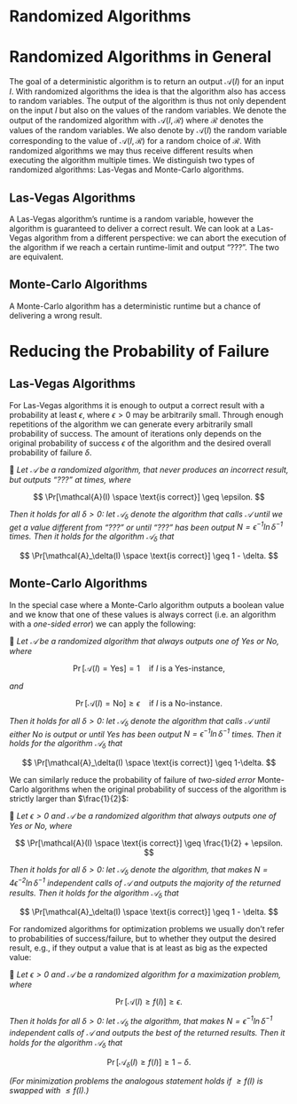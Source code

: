 # Randomized Algorithms

# Randomized Algorithms in General

The goal of a deterministic algorithm is to return an output $\mathcal{A}(I)$ for an input $I$. With randomized algorithms the idea is that the algorithm also has access to random variables. The output of the algorithm is thus not only dependent on the input $I$ but also on the values of the random variables. We denote the output of the randomized algorithm with $\mathcal{A}(I, \mathcal{R})$ where $\mathcal{R}$ denotes the values of the random variables. We also denote by $\mathcal{A}(I)$ the random variable corresponding to the value of $\mathcal{A}(I, \mathcal{R})$ for a random choice of $\mathcal{R}$. With randomized algorithms we may thus receive different results when executing the algorithm multiple times. We distinguish two types of randomized algorithms: Las-Vegas and Monte-Carlo algorithms.

## Las-Vegas Algorithms

A Las-Vegas algorithm’s runtime is a random variable, however the algorithm is guaranteed to deliver a correct result. We can look at a Las-Vegas algorithm from a different perspective: we can abort the execution of the algorithm if we reach a certain runtime-limit and output “???”. The two are equivalent.

## Monte-Carlo Algorithms

A Monte-Carlo algorithm has a deterministic runtime but a chance of delivering a wrong result.

# Reducing the Probability of Failure

## Las-Vegas Algorithms

For Las-Vegas algorithms it is enough to output a correct result with a probability at least  $\epsilon$, where $\epsilon \gt 0$ may be arbitrarily small. Through enough repetitions of the algorithm we can generate every arbitrarily small probability of success. The amount of iterations only depends on the original probability of success $\epsilon$ of the algorithm and the desired overall probability of failure $\delta$.


📖 *Let $\mathcal{A}$ be a randomized algorithm, that never produces an incorrect result, but outputs “???” at times, where*

$$
\Pr[\mathcal{A}(I) \space \text{is correct}] \geq \epsilon.
$$

*Then it holds for all $\delta \gt 0$: let $\mathcal{A}_\delta$ denote the algorithm that calls $\mathcal{A}$ until we get a value different from “???” or until “???” has been output $N = \epsilon^{-1} \ln \delta^{-1}$ times. Then it holds for the algorithm $\mathcal{A}_\delta$ that* 

$$
\Pr[\mathcal{A}_\delta(I) \space \text{is correct}] \geq 1 - \delta.
$$



## Monte-Carlo Algorithms

In the special case where a Monte-Carlo algorithm outputs a boolean value and we know that one of these values is always correct (i.e. an algorithm with a *one-sided error*) we can apply the following:


📖 *Let $\mathcal{A}$ be a randomized algorithm that always outputs one of $\text{Yes}$ or $\text{No}$, where*

$$
\Pr[\mathcal{A}(I) = \text{Yes}] = 1 \quad \text{if $I$ is a Yes-instance},
$$

*and* 

$$
\Pr[\mathcal{A}(I) = \text{No}] \geq \epsilon \quad \text{if $I$ is a No-instance.}
$$

*Then it holds for all $\delta \gt 0$: let $\mathcal{A}_\delta$ denote the algorithm that calls $\mathcal{A}$ until either $\text{No}$ is output or until $\text{Yes}$ has been output $N = \epsilon^{-1} \ln\delta^{-1}$ times. Then it holds for the algorithm $\mathcal{A}_\delta$ that*

$$
\Pr[\mathcal{A}_\delta(I) \space \text{is correct}] \geq 1-\delta.
$$



We can similarly reduce the probability of failure of *two-sided error* Monte-Carlo algorithms when the original probability of success of the algorithm is strictly larger than $\frac{1}{2}$:


📖 *Let $\epsilon \gt 0$ and $\mathcal{A}$ be a randomized algorithm that always outputs one of $\text{Yes}$ or $\text{No}$, where*

$$
\Pr[\mathcal{A}(I) \space \text{is correct}] \geq \frac{1}{2} + \epsilon.
$$

*Then it holds for all $\delta \gt 0$: let $\mathcal{A}_\delta$ denote the algorithm, that makes $N = 4 \epsilon^{-2} \ln \delta^{-1}$ independent calls of $\mathcal{A}$ and outputs the majority of the returned results. Then it holds for the algorithm $\mathcal{A}_\delta$ that*

$$
\Pr[\mathcal{A}_\delta(I) \space \text{is correct}] \geq 1 - \delta.
$$



For randomized algorithms for optimization problems we usually don’t refer to probabilities of success/failure, but to whether they output the desired result, e.g., if they output a value that is at least as big as the expected value: 


📖 *Let $\epsilon \gt 0$ and $\mathcal{A}$ be a randomized algorithm for a maximization problem, where*

$$
\Pr[\mathcal{A}(I) \geq f(I)] \geq \epsilon.
$$

*Then it holds for all $\delta \gt 0$: let $\mathcal{A}_\delta$ the algorithm, that makes  $N = \epsilon^{-1} \ln \delta^{-1}$ independent calls of $\mathcal{A}$ and outputs the best of the returned results. Then it holds for the algorithm $\mathcal{A}_\delta$ that* 

$$
\Pr[\mathcal{A}_\delta(I) \geq f(I)] \geq 1 - \delta.
$$

*(For minimization problems the analogous statement holds if $\geq f(I)$ is swapped with $\leq f(I)$.)*

